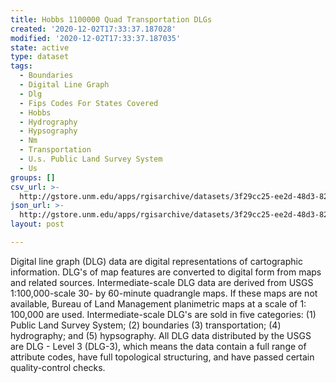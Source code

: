 ```yaml
---
title: Hobbs 1100000 Quad Transportation DLGs
created: '2020-12-02T17:33:37.187028'
modified: '2020-12-02T17:33:37.187035'
state: active
type: dataset
tags:
  - Boundaries
  - Digital Line Graph
  - Dlg
  - Fips Codes For States Covered
  - Hobbs
  - Hydrography
  - Hypsography
  - Nm
  - Transportation
  - U.s. Public Land Survey System
  - Us
groups: []
csv_url: >-
  http://gstore.unm.edu/apps/rgisarchive/datasets/3f29cc25-ee2d-48d3-82a7-42942ad265b6/thobbsshp.derived.csv
json_url: >-
  http://gstore.unm.edu/apps/rgisarchive/datasets/3f29cc25-ee2d-48d3-82a7-42942ad265b6/thobbsshp.derived.json
layout: post

---
```


Digital line graph (DLG) data are digital representations of
cartographic information. DLG's of map features are
converted to digital form from maps and related sources.
Intermediate-scale DLG data are derived from USGS
1:100,000-scale 30- by 60-minute quadrangle maps. If these
maps are not available, Bureau of Land Management
planimetric maps at a scale of 1: 100,000 are used.
Intermediate-scale DLG's are sold in five categories: (1)
Public Land Survey System; (2) boundaries (3)
transportation; (4) hydrography; and (5) hypsography. All
DLG data distributed by the USGS are DLG - Level 3 (DLG-3),
which means the data contain a full range of attribute
codes, have full topological structuring, and have passed
certain quality-control checks.

